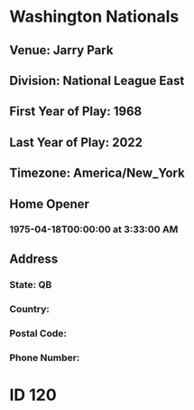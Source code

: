 # Washington Nationals
## Venue: Jarry Park
## Division: National League East
## First Year of Play: 1968
## Last Year of Play: 2022
## Timezone: America/New_York
## Home Opener
### 1975-04-18T00:00:00 at 3:33:00 AM
## Address
### 
### State: QB
### Country: 
### Postal Code: 
### Phone Number: 
# ID 120
